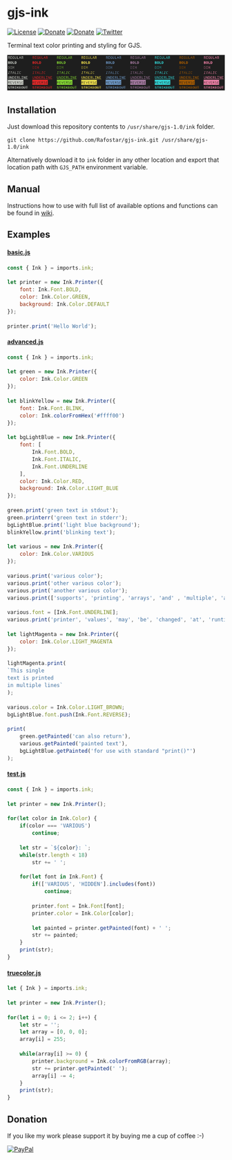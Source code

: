 # gjs-ink
[![License](https://img.shields.io/github/license/Rafostar/gjs-ink.svg)](https://github.com/Rafostar/gjs-ink/blob/master/COPYING)
[![Donate](https://img.shields.io/badge/Donate-PayPal-blue.svg)](https://www.paypal.com/cgi-bin/webscr?cmd=_s-xclick&hosted_button_id=TFVDFD88KQ322)
[![Donate](https://img.shields.io/badge/Donate-PayPal.Me-lightgrey.svg)](https://www.paypal.me/Rafostar)
[![Twitter](https://img.shields.io/twitter/url/https/github.com/Rafostar/gjs-ink.svg?style=social)](https://twitter.com/intent/tweet?text=Wow:&url=https%3A%2F%2Fgithub.com%2FRafostar%2Fgjs-ink)

Terminal text color printing and styling for GJS.

<p align="center">
<img src="https://raw.githubusercontent.com/Rafostar/gjs-ink/media/images/promo.png">
</p>

## Installation
Just download this repository contents to `/usr/share/gjs-1.0/ink` folder.
```
git clone https://github.com/Rafostar/gjs-ink.git /usr/share/gjs-1.0/ink
```
Alternatively download it to `ink` folder in any other location and export that location path with `GJS_PATH` environment variable.

## Manual
Instructions how to use with full list of available options and functions can be found in [wiki](https://github.com/Rafostar/gjs-ink/wiki).

## Examples
#### [basic.js](https://raw.githubusercontent.com/Rafostar/gjs-ink/master/examples/basic.js)
```javascript
const { Ink } = imports.ink;

let printer = new Ink.Printer({
    font: Ink.Font.BOLD,
    color: Ink.Color.GREEN,
    background: Ink.Color.DEFAULT
});

printer.print('Hello World');
```

#### [advanced.js](https://raw.githubusercontent.com/Rafostar/gjs-ink/master/examples/advanced.js)
```javascript
const { Ink } = imports.ink;

let green = new Ink.Printer({
    color: Ink.Color.GREEN
});

let blinkYellow = new Ink.Printer({
    font: Ink.Font.BLINK,
    color: Ink.colorFromHex('#ffff00')
});

let bgLightBlue = new Ink.Printer({
    font: [
        Ink.Font.BOLD,
        Ink.Font.ITALIC,
        Ink.Font.UNDERLINE
    ],
    color: Ink.Color.RED,
    background: Ink.Color.LIGHT_BLUE
});

green.print('green text in stdout');
green.printerr('green text in stderr');
bgLightBlue.print('light blue background');
blinkYellow.print('blinking text');

let various = new Ink.Printer({
    color: Ink.Color.VARIOUS
});

various.print('various color');
various.print('other various color');
various.print('another various color');
various.print(['supports', 'printing', 'arrays', 'and' , 'multiple', 'arguments', '!']);

various.font = [Ink.Font.UNDERLINE];
various.print('printer', 'values', 'may', 'be', 'changed', 'at', 'runtime');

let lightMagenta = new Ink.Printer({
    color: Ink.Color.LIGHT_MAGENTA
});

lightMagenta.print(
`This single
text is printed
in multiple lines`
);

various.color = Ink.Color.LIGHT_BROWN;
bgLightBlue.font.push(Ink.Font.REVERSE);

print(
    green.getPainted('can also return'),
    various.getPainted('painted text'),
    bgLightBlue.getPainted('for use with standard "print()"')
);
```

#### [test.js](https://raw.githubusercontent.com/Rafostar/gjs-ink/master/examples/test.js)
```javascript
const { Ink } = imports.ink;

let printer = new Ink.Printer();

for(let color in Ink.Color) {
    if(color === 'VARIOUS')
        continue;

    let str = `${color}: `;
    while(str.length < 18)
        str += ' ';

    for(let font in Ink.Font) {
        if(['VARIOUS', 'HIDDEN'].includes(font))
            continue;

        printer.font = Ink.Font[font];
        printer.color = Ink.Color[color];

        let painted = printer.getPainted(font) + ' ';
        str += painted;
    }
    print(str);
}
```

#### [truecolor.js](https://raw.githubusercontent.com/Rafostar/gjs-ink/master/examples/truecolor.js)
```javascript
let { Ink } = imports.ink;

let printer = new Ink.Printer();

for(let i = 0; i <= 2; i++) {
    let str = '';
    let array = [0, 0, 0];
    array[i] = 255;

    while(array[i] >= 0) {
        printer.background = Ink.colorFromRGB(array);
        str += printer.getPainted(' ');
        array[i] -= 4;
    }
    print(str);
}
```

## Donation
If you like my work please support it by buying me a cup of coffee :-)

[![PayPal](https://github.com/Rafostar/gnome-shell-extension-cast-to-tv/wiki/images/paypal.gif)](https://www.paypal.com/cgi-bin/webscr?cmd=_s-xclick&hosted_button_id=TFVDFD88KQ322)
